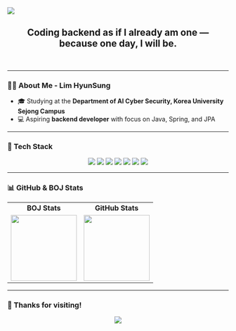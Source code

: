 <!-- 상단 배너 -->
<img src="https://capsule-render.vercel.app/api?type=waving&color=color=0:43e97b,100:38f9d7&height=200&section=header&text=Fake%20It%20Till%20You%20Make%20It&fontSize=40&fontAlignY=35&fontColor=ffffff" />

<!-- 간단 소개 -->
<h2 align="center">Coding backend as if I already am one — because one day, I will be.</h2>
<br>

---

### 👩‍💻 About Me - Lim HyunSung

- 🎓  Studying at the **Department of AI Cyber Security, Korea University Sejong Campus**
- 💻  Aspiring **backend developer** with focus on Java, Spring, and JPA
  
---

### 🧰 Tech Stack

<p align="center">
  <img src="https://img.shields.io/badge/Java-007396?style=for-the-badge&logo=java&logoColor=white"/>
  <img src="https://img.shields.io/badge/Spring-6DB33F?style=for-the-badge&logo=spring&logoColor=white"/>
  <img src="https://img.shields.io/badge/JPA-59666C?style=for-the-badge"/>
  <img src="https://img.shields.io/badge/MySQL-4479A1?style=for-the-badge&logo=mysql&logoColor=white"/>
  <img src="https://img.shields.io/badge/Git-F05032?style=for-the-badge&logo=git&logoColor=white"/>
  <img src="https://img.shields.io/badge/IntelliJ-000000?style=for-the-badge&logo=intellijidea&logoColor=white"/>
  <img src="https://img.shields.io/badge/Solidity-363636?style=for-the-badge&logo=solidity&logoColor=white"/>
</p>

---

### 📊 GitHub & BOJ Stats

<table align="center">
  <tr>
    <td align="center"><strong>BOJ Stats</strong></td>
    <td align="center"><strong>GitHub Stats</strong></td>
  </tr>
  <tr>
    <td align="center">
      <a href="https://solved.ac/lhs5427ll/">
        <img src="http://mazassumnida.wtf/api/v2/generate_badge?boj=lhs5427ll" height="150" />
      </a>
    </td>
    <td align="center">
      <img src="https://github-readme-stats.vercel.app/api?username=poketopa&show_icons=true&theme=vue" height="150" />
    </td>
  </tr>
</table>

---

### 🙌 Thanks for visiting!

<p align="center">
  <img src="https://capsule-render.vercel.app/api?type=waving&color=color=0:43e97b,100:38f9d7&height=100&section=footer"/>
</p>
